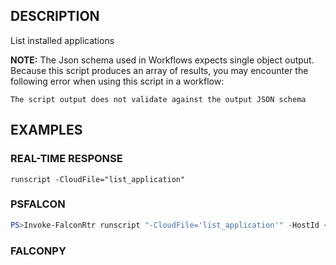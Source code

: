 ## DESCRIPTION
List installed applications

**NOTE:** The Json schema used in Workflows expects single object output. Because this script produces an array of
results, you may encounter the following error when using this script in a workflow:

```The script output does not validate against the output JSON schema```

## EXAMPLES

### REAL-TIME RESPONSE
```
runscript -CloudFile="list_application"
```
### PSFALCON
```powershell
PS>Invoke-FalconRtr runscript "-CloudFile='list_application'" -HostId <id>, <id>
```
### FALCONPY